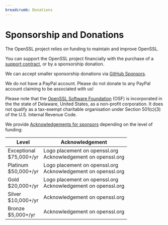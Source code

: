 ```yaml
---
breadcrumb: Donations
---
```

# Sponsorship and Donations

The OpenSSL project relies on funding to maintain and improve OpenSSL.

You can support the OpenSSL project financially with the purchase of a
[support contract](contracts.html), or by a sponsorship donation.

We can accept smaller sponsorship donations via
[GitHub Sponsors](https://github.com/sponsors/openssl).

We do not have a PayPal account. Please do not donate to any PayPal
account claiming to be associated with us!

Please note that the [OpenSSL Software Foundation](/community/contacts.html)
(OSF) is incorporated in the the state of Delaware, United States, as a
non-profit corporation. It does not qualify as a tax-exempt charitable
organisation under Section 501(c)(3) of the U.S. Internal Revenue Code.

We provide [Acknowledgements for sponsors](acks.html) depending on the level
of funding:

| Level                         | Acknowledgement                                                   |
|-------------------------------|-------------------------------------------------------------------|
| Exceptional<br />\$75,000+/yr | Logo placement on openssl.org<br />Acknowledgement on openssl.org |
| Platinum<br />\$50,000+/yr    | Logo placement on openssl.org<br />Acknowledgement on openssl.org |
| Gold<br />\$20,000+/yr        | Logo placement on openssl.org<br />Acknowledgement on openssl.org |
| Silver<br />\$10,000+/yr      | Acknowledgement on openssl.org                                    |
| Bronze<br />\$5,000+/yr       | Acknowledgement on openssl.org                                    |
